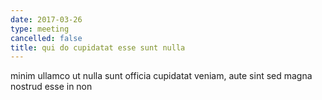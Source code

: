 ```yaml
---
date: 2017-03-26
type: meeting
cancelled: false
title: qui do cupidatat esse sunt nulla
---
```

minim ullamco ut nulla sunt officia cupidatat veniam, aute sint sed magna nostrud esse in non